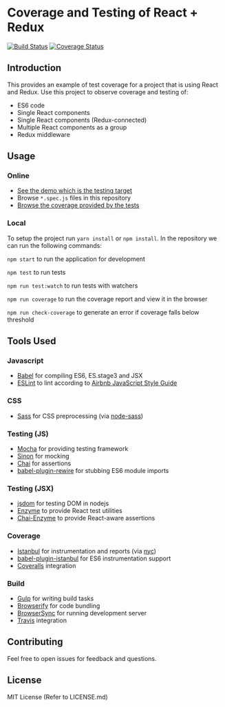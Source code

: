 # Coverage and Testing of React + Redux

[![Build Status](https://travis-ci.org/xamfoo/react-redux-testing-demo.svg?branch=master)](https://travis-ci.org/xamfoo/react-redux-testing-demo)
[![Coverage Status](https://coveralls.io/repos/github/xamfoo/react-redux-testing-demo/badge.svg?branch=master)](https://coveralls.io/github/xamfoo/react-redux-testing-demo?branch=master)

## Introduction
This provides an example of test coverage for a project that is using React and Redux. Use this project to observe coverage and testing of:

- ES6 code
- Single React components
- Single React components (Redux-connected)
- Multiple React components as a group
- Redux middleware

## Usage

### Online

- [See the demo which is the testing target](https://xamfoo.github.io/react-redux-testing-demo/)
- Browse `*.spec.js` files in this repository
- [Browse the coverage provided by the tests](https://coveralls.io/github/xamfoo/react-redux-testing-demo?branch=master)


### Local

To setup the project run `yarn install` or `npm install`. In the repository we can run the following commands:

`npm start` to run the application for development

`npm test` to run tests

`npm run test:watch` to run tests with watchers

`npm run coverage` to run the coverage report and view it in the browser

`npm run check-coverage` to generate an error if coverage falls below threshold

## Tools Used

### Javascript

- [Babel](http://babeljs.io/) for compiling ES6, ES.stage3 and JSX
- [ESLint](http://eslint.org/) to lint according to [Airbnb JavaScript Style Guide](https://github.com/airbnb/javascript)

### CSS

- [Sass](http://sass-lang.com/) for CSS preprocessing (via [node-sass](https://github.com/sass/node-sass))

### Testing (JS)

- [Mocha](http://mochajs.org/) for providing testing framework
- [Sinon](http://sinonjs.org/) for mocking
- [Chai](http://chaijs.com/) for assertions
- [babel-plugin-rewire](https://github.com/speedskater/babel-plugin-rewire) for stubbing ES6 module imports

### Testing (JSX)

- [jsdom](https://github.com/tmpvar/jsdom) for testing DOM in nodejs
- [Enzyme](http://airbnb.io/enzyme/) to provide React test utilities
- [Chai-Enzyme](https://github.com/producthunt/chai-enzyme) to provide React-aware assertions

### Coverage

- [Istanbul](https://istanbul.js.org/) for instrumentation and reports (via [nyc](https://github.com/istanbuljs/nyc))
- [babel-plugin-istanbul](https://github.com/istanbuljs/babel-plugin-istanbul) for ES6 instrumentation support
- [Coveralls](https://coveralls.io/github/xamfoo/react-redux-testing-demo?branch=master) integration

### Build

- [Gulp](http://gulpjs.com/) for writing build tasks
- [Browserify](http://browserify.org/) for code bundling
- [BrowserSync](http://www.browsersync.io/) for running development server
- [Travis](https://travis-ci.org/xamfoo/react-redux-testing-demo) integration

## Contributing

Feel free to open issues for feedback and questions.

## License

MIT License (Refer to LICENSE.md)
